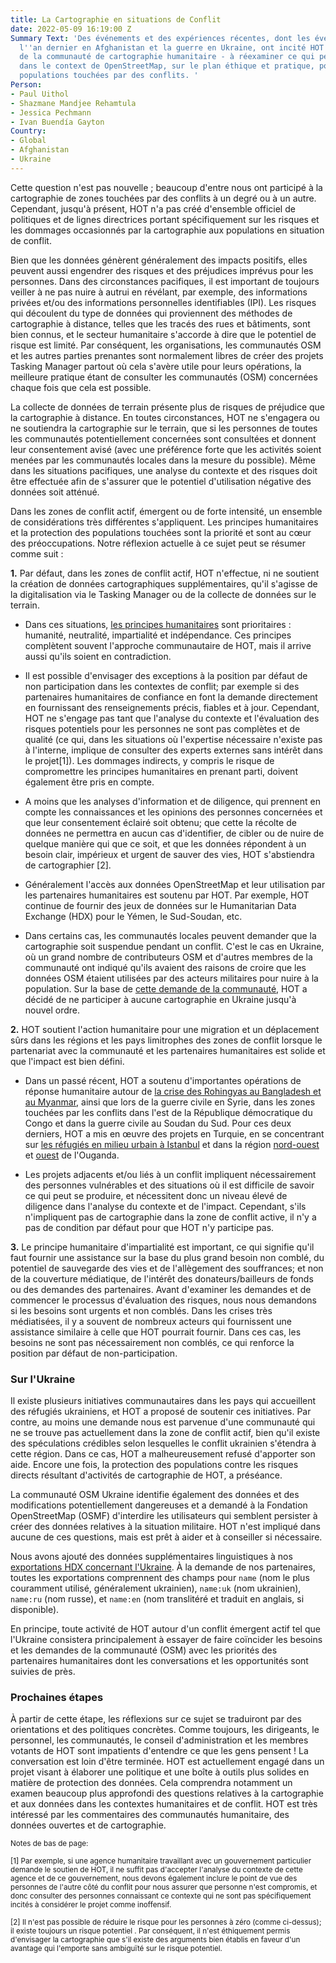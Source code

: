 ```yaml
---
title: La Cartographie en situations de Conflit
date: 2022-05-09 16:19:00 Z
Summary Text: 'Des événements et des expériences récentes, dont les événements survenus
  l''an dernier en Afghanistan et la guerre en Ukraine, ont incité HOT - et l''ensemble
  de la communauté de cartographie humanitaire - à réexaminer ce qui peut être fait
  dans le context de OpenStreetMap, sur le plan éthique et pratique, pour aider les
  populations touchées par des conflits. '
Person:
- Paul Uithol
- Shazmane Mandjee Rehamtula
- Jessica Pechmann
- Ivan Buendía Gayton
Country:
- Global
- Afghanistan
- Ukraine
---
```


Cette question n'est pas nouvelle ; beaucoup d'entre nous ont participé à la cartographie de zones touchées par des conflits à un degré ou à un autre. Cependant, jusqu'à présent, HOT n'a pas créé d'ensemble officiel de politiques et de lignes directrices portant spécifiquement sur les risques et les dommages occasionnés par la cartographie aux populations en situation de conflit.

Bien que les données génèrent généralement des impacts positifs, elles peuvent aussi engendrer des risques et des préjudices imprévus pour les personnes. Dans des circonstances pacifiques, il est important de toujours veiller à ne pas nuire à autrui en révélant, par exemple, des informations privées et/ou des informations personnelles identifiables (IPI). Les risques qui découlent du type de données qui proviennent des méthodes de cartographie à distance, telles que les tracés des rues et bâtiments, sont bien connus, et le secteur humanitaire s'accorde à dire que le potentiel de risque est limité. Par conséquent, les organisations, les communautés OSM et les autres parties prenantes sont normalement libres de créer des projets Tasking Manager partout où cela s'avère utile pour leurs opérations, la meilleure pratique étant de consulter les communautés (OSM) concernées chaque fois que cela est possible.

La collecte de données de terrain présente plus de risques de préjudice que la cartographie à distance. En toutes circonstances, HOT ne s'engagera ou ne soutiendra la cartographie sur le terrain, que si les personnes de toutes les communautés potentiellement concernées sont consultées et donnent leur consentement avisé (avec une préférence forte que les activités soient menées par les communautés locales dans la mesure du possible). Même dans les situations pacifiques, une analyse du contexte et des risques doit être effectuée afin de s'assurer que le potentiel d'utilisation négative des données soit atténué. 

Dans les zones de conflit actif, émergent ou de forte intensité, un ensemble de considérations très différentes s'appliquent. Les principes humanitaires et la protection des populations touchées sont la priorité et sont au cœur des préoccupations. Notre réflexion actuelle à ce sujet peut se résumer comme suit :

**1.** Par défaut, dans les zones de conflit actif, HOT n'effectue, ni ne soutient la création de données cartographiques supplémentaires, qu'il s'agisse de la digitalisation via le Tasking Manager ou de la collecte de données sur le terrain.

- Dans ces situations, [les principes humanitaires](https://www.unocha.org/sites/unocha/files/OOM-humanitarianprinciples_FR_Dec2016_1.pdf) sont prioritaires : humanité, neutralité, impartialité et indépendance. Ces principes complètent souvent l'approche communautaire de HOT, mais il arrive aussi qu'ils soient en contradiction.

- Il est possible d'envisager des exceptions à la position par défaut de non participation dans les contextes de conflit; par exemple si des partenaires humanitaires de confiance en font la demande directement en fournissant des renseignements précis, fiables et à jour. Cependant, HOT ne s'engage pas tant que l'analyse du contexte et l'évaluation des risques potentiels pour les personnes ne sont pas complètes et de qualité (ce qui, dans les situations où  l'expertise nécessaire n'existe pas à l'interne, implique de consulter des experts externes sans intérêt dans le projet[1]). Les dommages indirects, y compris le risque de compromettre les principes humanitaires en prenant parti, doivent également être pris en compte.

- A moins que les analyses d'information et de diligence, qui prennent en compte les connaissances et les opinions des personnes concernées et que leur consentement éclairé soit obtenu; que cette la récolte de données ne permettra en aucun cas d'identifier, de cibler ou de nuire de quelque manière qui que ce soit, et que les données répondent à un besoin clair, impérieux et urgent de sauver des vies, HOT s'abstiendra de cartographier [2].

- Généralement l'accès aux données OpenStreetMap et leur utilisation par les partenaires humanitaires est soutenu par HOT. Par exemple, HOT continue de fournir des jeux de données sur le Humanitarian Data Exchange (HDX) pour le Yémen, le Sud-Soudan, etc. 

- Dans certains cas, les communautés locales peuvent demander que la cartographie soit suspendue pendant un conflit. C'est le cas en Ukraine, où un grand nombre de contributeurs OSM et d'autres membres de la communauté ont indiqué qu'ils avaient des raisons de croire que les données OSM étaient utilisées par des acteurs militaires pour nuire à la population. Sur la base de [cette demande de la communauté](https://www.openstreetmap.org/user/Yury%20Yatsynovich/diary/398942), HOT a décidé de ne participer à aucune cartographie en Ukraine jusqu'à nouvel ordre.

**2.** HOT soutient l'action humanitaire pour une migration et un déplacement sûrs dans les régions et les pays limitrophes des zones de conflit lorsque le partenariat avec la communauté et les partenaires humanitaires est solide et que l'impact est bien défini.

- Dans un passé récent, HOT a soutenu d'importantes opérations de réponse humanitaire autour de [la crise des Rohingyas au Bangladesh et au Myanmar](https://wiki.openstreetmap.org/wiki/WikiProject_Bangladesh/RohingyaCrisis), ainsi que lors de la guerre civile en Syrie, dans les zones touchées par les conflits dans l'est de la République démocratique du Congo et dans la guerre civile au Soudan du Sud. Pour ces deux derniers, HOT a mis en œuvre des projets en Turquie, en se concentrant sur [les réfugiés en milieu urbain à Istanbul](https://www.hotosm.org/projects/urban_innovations_crowdsourcing_non-camp_refugee_data) et dans la région [nord-ouest](https://www.hotosm.org/projects/bridging-data-gaps-mapping-refugee-contexts-in-east-africa/) et [ouest](https://www.hotosm.org/projects/urban_innovations_crowdsourcing_non-camp_refugee_data) de l'Ouganda.

- Les projets adjacents et/ou liés à un conflit impliquent nécessairement des personnes vulnérables et des situations où il est difficile de savoir ce qui peut se produire, et nécessitent donc un niveau élevé de diligence dans l'analyse du contexte et de l'impact. Cependant, s'ils n'impliquent pas de cartographie dans la zone de conflit active, il n'y a pas de condition par défaut pour que HOT n'y participe pas.

**3.** Le principe humanitaire d'impartialité est important, ce qui signifie qu'il faut fournir une assistance sur la base du plus grand besoin non comblé, du potentiel de sauvegarde des vies et de l'allègement des souffrances; et non de la couverture médiatique, de l'intérêt des donateurs/bailleurs de fonds ou des demandes des partenaires. Avant d'examiner les demandes et de commencer le processus d'évaluation des risques, nous nous demandons si les besoins sont urgents et non comblés. Dans les crises très médiatisées, il y a souvent de nombreux acteurs qui fournissent une assistance similaire à celle que HOT pourrait fournir. Dans ces cas, les besoins ne sont pas nécessairement non comblés, ce qui renforce la position par défaut de non-participation.

### Sur l'Ukraine

Il existe plusieurs initiatives communautaires dans les pays qui accueillent des réfugiés ukrainiens, et HOT a proposé de soutenir ces initiatives. Par contre, au moins une demande nous est parvenue d'une communauté qui ne se trouve pas actuellement dans la zone de conflit actif, bien qu'il existe des spéculations crédibles selon lesquelles le conflit ukrainien s'étendra à cette région. Dans ce cas, HOT a malheureusement refusé d'apporter son aide. Encore une fois, la protection des populations contre les risques directs résultant d'activités de cartographie de HOT, a préséance.

La communauté OSM Ukraine identifie également des données et des modifications potentiellement dangereuses et a demandé à la Fondation OpenStreetMap (OSMF) d'interdire les utilisateurs qui semblent persister à créer des données relatives à la situation militaire. HOT n'est impliqué dans aucune de ces questions, mais est prêt à aider et à conseiller si nécessaire.

Nous avons ajouté des données supplémentaires linguistiques à nos [exportations HDX concernant l'Ukraine](https://data.humdata.org/organization/hot?groups=ukr). À la demande de nos partenaires, toutes les exportations comprennent des champs pour `name` (nom le plus couramment utilisé, généralement ukrainien), `name:uk` (nom ukrainien), `name:ru` (nom russe), et `name:en` (nom translitéré et traduit en anglais, si disponible).

En principe, toute activité de HOT autour d'un conflit émergent actif tel que l'Ukraine consistera principalement à essayer de faire coïncider les besoins et les demandes de la communauté (OSM) avec les priorités des partenaires humanitaires dont les conversations et les opportunités sont suivies de près.

### Prochaines étapes

À partir de cette étape, les réflexions sur ce sujet se traduiront par des orientations et des politiques concrètes. Comme toujours, les dirigeants, le personnel, les communautés, le conseil d'administration et les membres votants de HOT sont impatients d'entendre ce que les gens pensent ! La conversation est loin d'être terminée. HOT est actuellement engagé dans un projet visant à élaborer une politique et une boîte à outils plus solides en matière de protection des données. Cela comprendra notamment un examen beaucoup plus approfondi des questions relatives à la cartographie et aux données dans les contextes humanitaires et de conflit. HOT est très intéressé par les commentaires des communautés humanitaire, des données ouvertes et de cartographie.

<span style="font-size: smaller">Notes de bas de page:</span>

<span style="font-size: smaller">[1] Par exemple, si une agence humanitaire travaillant avec un gouvernement particulier demande le soutien de HOT, il ne suffit pas d'accepter l'analyse du contexte de cette agence et de ce gouvernement, nous devons également inclure le point de vue des personnes de l'autre côté du conflit pour nous assurer que personne n'est compromis, et donc consulter des personnes connaissant ce contexte qui ne sont pas spécifiquement incités à considérer le projet comme inoffensif.</span>

<span style="font-size: smaller">[2] Il n'est pas possible de réduire le risque pour les personnes à zéro (comme ci-dessus); il existe toujours un risque potentiel . Par conséquent, il n'est éthiquement permis d'envisager la cartographie que s'il existe des arguments bien établis en faveur d'un avantage qui l'emporte sans ambiguïté sur le risque potentiel.</span>
